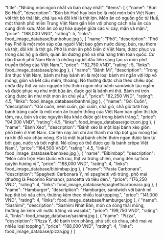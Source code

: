 "title": "Những món ngon nhất và bán chạy nhất",
"items": [
    {
    "name": "Bún Bò Huế",
    "description": "Bún bò Huế hay bún bò là một món bún Việt Nam với thịt bò thái lát, chả lụa và đôi khi là thịt lợn. Món ăn có nguồn gốc từ Huế, một thành phố miền Trung Việt Nam gắn liền với phong cách nấu ăn của cung đình xưa. Món ăn có sự hòa quyện giữa các vị cay, mặn và mặn.",
    "price": "188,000 VND",
    "rating": 5,
    "links": food_image_database/bunbohue.jpg
  },
  {
    "name": "Phở",
    "description": "Phở hay Phở là một món súp của người Việt bao gồm nước dùng, bún, rau thơm và thịt, đôi khi là thịt gà. Phở là món ăn phổ biến ở Việt Nam, được phục vụ trong các hộ gia đình, quán ăn đường phố và nhà hàng trên toàn quốc. Cư dân thành phố Nam Định là những người đầu tiên sáng tạo ra món phở truyền thống của Việt Nam.",
    "price": "152,750 VND",
    "rating": 5,
    "links": food_image_database/pho.jpg
  },
  {
    "name": "Bánh Mì",
    "description": "Trong ẩm thực Việt Nam, bánh mì hay bánh mì là một loại bánh mì ngắn với lớp vỏ mỏng, giòn và kết cấu mềm, thoáng. Nó thường được chia theo chiều dọc, chứa đầy thịt và các nguyên liệu thơm ngon như bánh sandwich tàu ngầm và được phục vụ như một bữa ăn, được gọi là bánh mì thịt. Bánh mì trơn cũng được ăn như một món ăn chủ yếu.",
    "price": "82,250 VND",
    "rating": 4.5,
    "links": food_image_database/banhmi.jpg
  },
  {
    "name": "Gỏi Cuốn",
    "description": "Gỏi cuốn, nem cuốn, gỏi cuốn, chả giò, chả giò tươi hay bánh tráng cuốn là một món ăn truyền thống của Việt Nam bao gồm thịt lợn, tôm, rau, bún và các nguyên liệu khác được gói trong bánh tráng.",
    "price": "94,000 VND",
    "rating": 4.5,
    "links": food_image_database/goicuon.jpg
  },
  {
    "name": "Bánh Xèo",
    "description": "Bánh xèo là một loại bánh xèo giòn, phổ biến ở Việt Nam. Cái tên này ám chỉ âm thanh mà lớp bột gạo mỏng tạo ra khi đổ vào chảo nóng. Đó là một loại bánh chiên thơm ngon được làm từ bột gạo, nước và bột nghệ. Nó cũng có thể được gọi là bánh crêpe Việt Nam.",
    "price": "164,500 VND",
    "rating": 4.5,
    "links": food_image_database/banhxeo.jpg
  },
  {
    "name": "Bibimbap",
    "description": "Món cơm trộn Hàn Quốc với rau, thịt và trứng chiên, mang đến sự hòa quyện hương vị.",
    "price": "188,000 VND",
    "rating": 4,
    "links": food_image_database/bibimbap.jpg
  },
  {
    "name": "Pasta Carbonara",
    "description": "Spaghetti Carbonara Ý, mì spaghetti với trứng, phô mai (thường là Pecorino Romano), pancetta và tiêu đen.",
    "price": "176,250 VND",
    "rating": 4,
    "links": food_image_database/spaghetticarbonara.jpg
  },
  {
    "name": "Hamburger",
    "description": "Hamburger, sandwich với bánh mì kẹp thịt bò nấu chín, thường kèm theo nhiều loại topping.",
    "price": "141,000 VND",
    "rating": 4,
    "links": food_image_database/hamburger.jpg
  },
  {
    "name": "Sashimi",
    "description": "Sashimi Nhật Bản, món cá sống thái mỏng, thường ăn kèm với nước tương và wasabi.",
    "price": "199,750 VND",
    "rating": 4,
    "links": food_image_database/sashimi.jpg
  },
  {
    "name": "Pizza",
    "description": "Pizza Ý, đế bánh tròn phẳng, phủ sốt cà chua, phô mai và nhiều loại topping.",
    "price": "188,000 VND",
    "rating": 4,
    "links": food_image_database/pizza.jpg
  }
]
